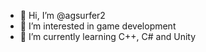 - 👋 Hi, I’m @agsurfer2
- 👀 I’m interested in game development
- 🌱 I’m currently learning C++, C# and Unity

<!---
agsurfer2/agsurfer2 is a ✨ special ✨ repository because its `README.md` (this file) appears on your GitHub profile.
You can click the Preview link to take a look at your changes.
--->
